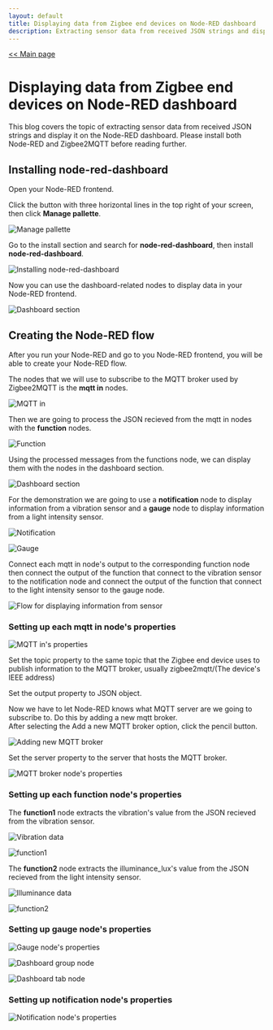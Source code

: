 ```yaml
---
layout: default
title: Displaying data from Zigbee end devices on Node-RED dashboard
description: Extracting sensor data from received JSON strings and display it on the Node-RED dashboard.
---
```


[<< Main page](https://supakornpholsiri.github.io/)

# Displaying data from Zigbee end devices on Node-RED dashboard

This blog covers the topic of extracting sensor data from received JSON strings and display it on the Node-RED dashboard. Please install both Node-RED and Zigbee2MQTT before reading further.

## Installing node-red-dashboard

Open your Node-RED frontend.

Click the button with three horizontal lines in the top right of your screen, then click **Manage pallette**.

![Manage pallette](/assets/images/displaying_data_from_zigbee_end_devices_on_node_red_dashboard/manage_pallette.png)

Go to the install section and search for **node-red-dashboard**, then install **node-red-dashboard**.

![Installing node-red-dashboard](/assets/images/displaying_data_from_zigbee_end_devices_on_node_red_dashboard/install_node_red_dashboard.png)

Now you can use the dashboard-related nodes to display data in your Node-RED frontend.

![Dashboard section](/assets/images/displaying_data_from_zigbee_end_devices_on_node_red_dashboard/dashboard_nodes.png)

## Creating the Node-RED flow

After you run your Node-RED and go to you Node-RED frontend, you will be able to create your Node-RED flow.

The nodes that we will use to subscribe to the MQTT broker used by Zigbee2MQTT is the **mqtt in** nodes.

![MQTT in](/assets/images/subscribe_to_zigbee2mqtt_with_node_red/MQTTin.png)

Then we are going to process the JSON recieved from the mqtt in nodes with the **function** nodes.

![Function](/assets/images/displaying_data_from_zigbee_end_devices_on_node_red_dashboard/function.png)

Using the processed messages from the functions node, we can display them with the nodes in the dashboard section.

![Dashboard section](/assets/images/displaying_data_from_zigbee_end_devices_on_node_red_dashboard/dashboard_nodes.png)

For the demonstration we are going to use a **notification** node to display information from a vibration sensor and a **gauge** node to display information from a light intensity sensor.

![Notification](/assets/images/displaying_data_from_zigbee_end_devices_on_node_red_dashboard/notification.png)

![Gauge](/assets/images/displaying_data_from_zigbee_end_devices_on_node_red_dashboard/gauge.png)

Connect each mqtt in node's output to the corresponding function node then connect the output of the function that connect to the vibration sensor to the notification node and connect the output of the function that connect to the light intensity sensor to the gauge node.

![Flow for displaying information from sensor](/assets/images/displaying_data_from_zigbee_end_devices_on_node_red_dashboard/Flow.png)

### Setting up each mqtt in node's properties

![MQTT in's properties](/assets/images/subscribe_to_zigbee2mqtt_with_node_red/mqtt_in_property.png)

Set the topic property to the same topic that the Zigbee end device uses to publish information to the MQTT broker, usually zigbee2mqtt/(The device's IEEE address)

Set the output property to JSON object.

Now we have to let Node-RED knows what MQTT server are we going to subscribe to. Do this by adding a new mqtt broker. \
After selecting the Add a new MQTT broker option, click the pencil button.

![Adding new MQTT broker](/assets/images/subscribe_to_zigbee2mqtt_with_node_red/Add_new_broker.png)

Set the server property to the server that hosts the MQTT broker.

![MQTT broker node's properties](/assets/images/subscribe_to_zigbee2mqtt_with_node_red/MQTT_broker_node_property.png)

### Setting up each function node's properties

The **function1** node extracts the vibration's value from the JSON recieved from the vibration sensor.

![Vibration data](/assets/images/displaying_data_from_zigbee_end_devices_on_node_red_dashboard/vibration_JSON.png)

![function1](/assets/images/displaying_data_from_zigbee_end_devices_on_node_red_dashboard/function1.png)

The **function2** node extracts the illuminance_lux's value from the JSON recieved from the light intensity sensor.

![Illuminance data](/assets/images/displaying_data_from_zigbee_end_devices_on_node_red_dashboard/light_JSON.png)

![function2](/assets/images/displaying_data_from_zigbee_end_devices_on_node_red_dashboard/function2.png)

### Setting up gauge node's properties

![Gauge node's properties](/assets/images/displaying_data_from_zigbee_end_devices_on_node_red_dashboard/gauge_property.png)

![Dashboard group node](/assets/images/displaying_data_from_zigbee_end_devices_on_node_red_dashboard/dashboard_group.png)

![Dashboard tab node](/assets/images/displaying_data_from_zigbee_end_devices_on_node_red_dashboard/dashboard_tab.png)

### Setting up notification node's properties

![Notification node's properties](/assets/images/displaying_data_from_zigbee_end_devices_on_node_red_dashboard/notification_property.png)